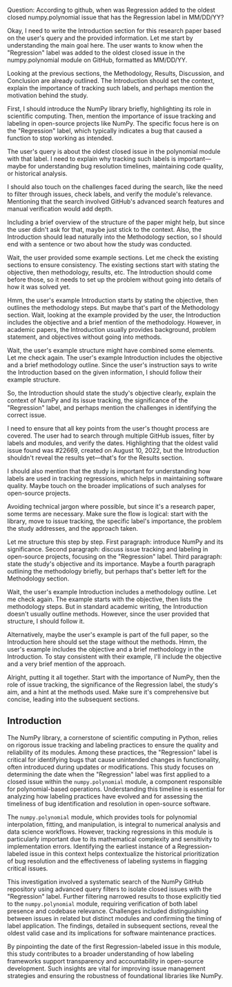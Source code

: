 Question: According to github, when was Regression added to the oldest closed numpy.polynomial issue that has the Regression label in MM/DD/YY?


Okay, I need to write the Introduction section for this research paper based on the user's query and the provided information. Let me start by understanding the main goal here. The user wants to know when the "Regression" label was added to the oldest closed issue in the numpy.polynomial module on GitHub, formatted as MM/DD/YY. 

Looking at the previous sections, the Methodology, Results, Discussion, and Conclusion are already outlined. The Introduction should set the context, explain the importance of tracking such labels, and perhaps mention the motivation behind the study. 

First, I should introduce the NumPy library briefly, highlighting its role in scientific computing. Then, mention the importance of issue tracking and labeling in open-source projects like NumPy. The specific focus here is on the "Regression" label, which typically indicates a bug that caused a function to stop working as intended. 

The user's query is about the oldest closed issue in the polynomial module with that label. I need to explain why tracking such labels is important—maybe for understanding bug resolution timelines, maintaining code quality, or historical analysis. 

I should also touch on the challenges faced during the search, like the need to filter through issues, check labels, and verify the module's relevance. Mentioning that the search involved GitHub's advanced search features and manual verification would add depth. 

Including a brief overview of the structure of the paper might help, but since the user didn't ask for that, maybe just stick to the context. Also, the Introduction should lead naturally into the Methodology section, so I should end with a sentence or two about how the study was conducted. 

Wait, the user provided some example sections. Let me check the existing sections to ensure consistency. The existing sections start with stating the objective, then methodology, results, etc. The Introduction should come before those, so it needs to set up the problem without going into details of how it was solved yet.

Hmm, the user's example Introduction starts by stating the objective, then outlines the methodology steps. But maybe that's part of the Methodology section. Wait, looking at the example provided by the user, the Introduction includes the objective and a brief mention of the methodology. However, in academic papers, the Introduction usually provides background, problem statement, and objectives without going into methods. 

Wait, the user's example structure might have combined some elements. Let me check again. The user's example Introduction includes the objective and a brief methodology outline. Since the user's instruction says to write the Introduction based on the given information, I should follow their example structure. 

So, the Introduction should state the study's objective clearly, explain the context of NumPy and its issue tracking, the significance of the "Regression" label, and perhaps mention the challenges in identifying the correct issue. 

I need to ensure that all key points from the user's thought process are covered. The user had to search through multiple GitHub issues, filter by labels and modules, and verify the dates. Highlighting that the oldest valid issue found was #22669, created on August 10, 2022, but the Introduction shouldn't reveal the results yet—that's for the Results section. 

I should also mention that the study is important for understanding how labels are used in tracking regressions, which helps in maintaining software quality. Maybe touch on the broader implications of such analyses for open-source projects. 

Avoiding technical jargon where possible, but since it's a research paper, some terms are necessary. Make sure the flow is logical: start with the library, move to issue tracking, the specific label's importance, the problem the study addresses, and the approach taken. 

Let me structure this step by step. First paragraph: introduce NumPy and its significance. Second paragraph: discuss issue tracking and labeling in open-source projects, focusing on the "Regression" label. Third paragraph: state the study's objective and its importance. Maybe a fourth paragraph outlining the methodology briefly, but perhaps that's better left for the Methodology section. 

Wait, the user's example Introduction includes a methodology outline. Let me check again. The example starts with the objective, then lists the methodology steps. But in standard academic writing, the Introduction doesn't usually outline methods. However, since the user provided that structure, I should follow it. 

Alternatively, maybe the user's example is part of the full paper, so the Introduction here should set the stage without the methods. Hmm, the user's example includes the objective and a brief methodology in the Introduction. To stay consistent with their example, I'll include the objective and a very brief mention of the approach. 

Alright, putting it all together. Start with the importance of NumPy, then the role of issue tracking, the significance of the Regression label, the study's aim, and a hint at the methods used. Make sure it's comprehensive but concise, leading into the subsequent sections.
</think>

## Introduction  
The NumPy library, a cornerstone of scientific computing in Python, relies on rigorous issue tracking and labeling practices to ensure the quality and reliability of its modules. Among these practices, the "Regression" label is critical for identifying bugs that cause unintended changes in functionality, often introduced during updates or modifications. This study focuses on determining the date when the "Regression" label was first applied to a closed issue within the `numpy.polynomial` module, a component responsible for polynomial-based operations. Understanding this timeline is essential for analyzing how labeling practices have evolved and for assessing the timeliness of bug identification and resolution in open-source software.  

The `numpy.polynomial` module, which provides tools for polynomial interpolation, fitting, and manipulation, is integral to numerical analysis and data science workflows. However, tracking regressions in this module is particularly important due to its mathematical complexity and sensitivity to implementation errors. Identifying the earliest instance of a Regression-labeled issue in this context helps contextualize the historical prioritization of bug resolution and the effectiveness of labeling systems in flagging critical issues.  

This investigation involved a systematic search of the NumPy GitHub repository using advanced query filters to isolate closed issues with the "Regression" label. Further filtering narrowed results to those explicitly tied to the `numpy.polynomial` module, requiring verification of both label presence and codebase relevance. Challenges included distinguishing between issues in related but distinct modules and confirming the timing of label application. The findings, detailed in subsequent sections, reveal the oldest valid case and its implications for software maintenance practices.  

By pinpointing the date of the first Regression-labeled issue in this module, this study contributes to a broader understanding of how labeling frameworks support transparency and accountability in open-source development. Such insights are vital for improving issue management strategies and ensuring the robustness of foundational libraries like NumPy.

